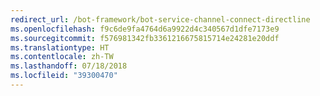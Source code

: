 ```yaml
---
redirect_url: /bot-framework/bot-service-channel-connect-directline
ms.openlocfilehash: f9c6de9fa4764d6a9922d4c340567d1dfe7173e9
ms.sourcegitcommit: f576981342fb3361216675815714e24281e20ddf
ms.translationtype: HT
ms.contentlocale: zh-TW
ms.lasthandoff: 07/18/2018
ms.locfileid: "39300470"
---
```

